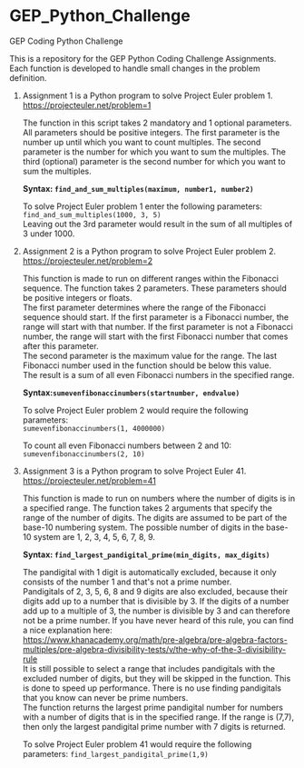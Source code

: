 # GEP_Python_Challenge
GEP Coding Python Challenge

This is a repository for the GEP Python Coding Challenge Assignments.  
Each function is developed to handle small changes in the problem definition.

1.  Assignment 1 is a Python program to solve Project Euler problem 1.  
    https://projecteuler.net/problem=1
    
    The function in this script takes 2 mandatory and 1 optional parameters. 
    All parameters should be positive integers.
    The first parameter is the number up until which you want to count multiples.
    The second parameter is the number for which you want to sum the multiples.
    The third (optional) parameter is the second number for which you want to sum the multiples.  

    **Syntax: 
    `find_and_sum_multiples(maximum, number1, number2)`**

    To solve Project Euler problem 1 enter the following parameters:  
    `find_and_sum_multiples(1000, 3, 5)`  
    Leaving out the 3rd parameter would result in the sum of all multiples of 3 under 1000.
    
2.  Assignment 2 is a Python program to solve Project Euler problem 2.  
    https://projecteuler.net/problem=2  
    
    This function is made to run on different ranges within the Fibonacci sequence.
    The function takes 2 parameters. These parameters should be positive integers or floats.  
    The first parameter determines where the range of the Fibonacci sequence should start.
    If the first parameter is a Fibonacci number, the range will start with that number.
    If the first parameter is not a Fibonacci number, the range will start with the first 
    Fibonacci number that comes after this parameter.  
    The second parameter is the maximum value for the range. The last Fibonacci number 
    used in the function should be below this value.  
    The result is a sum of all even Fibonacci numbers in the specified range.
    
    **Syntax:`sumevenfibonaccinumbers(startnumber, endvalue)`**
    
    To solve Project Euler problem 2 would require the following parameters:  
    `sumevenfibonaccinumbers(1, 4000000)`
    
    To count all even Fibonacci numbers between 2 and 10:  
    `sumevenfibonaccinumbers(2, 10)`
    
3.  Assignment 3 is a Python program to solve Project Euler 41.  
    https://projecteuler.net/problem=41
    
    This function is made to run on numbers where the number of digits is in a specified range.
    The function takes 2 arguments that specify the range of the number of digits.
    The digits are assumed to be part of the base-10 numbering system. 
    The possible number of digits in the base-10 system are 1, 2, 3, 4, 5, 6, 7, 8, 9.
    
    **Syntax: `find_largest_pandigital_prime(min_digits, max_digits)`**
    
    The pandigital with 1 digit is automatically excluded, because it only consists of the number 1 and 
    that's not a prime number.  
    Pandigitals of 2, 3, 5, 6, 8 and 9 digits are also excluded, because their digits add up to a 
    number that is divisible by 3. If the digits of a number add up to a multiple of 3, 
    the number is divisible by 3 and can therefore not be a prime number. If you have never 
    heard of this rule, you can find a nice explanation here:  
    https://www.khanacademy.org/math/pre-algebra/pre-algebra-factors-multiples/pre-algebra-divisibility-tests/v/the-why-of-the-3-divisibility-rule  
    It is still possible to select a range that includes pandigitals with the excluded number of digits, 
    but they will be skipped in the function. This is done to speed up performance. There is no
    use finding pandigitals that you know can never be prime numbers.  
    The function returns the largest prime pandigital number for numbers with a number of digits 
    that is in the specified range. If the range is (7,7), then only the largest pandigital 
    prime number with 7 digits is returned.
    
    To solve Project Euler problem 41 would require the following parameters:
    `find_largest_pandigital_prime(1,9)`
    
    
    
    
   
